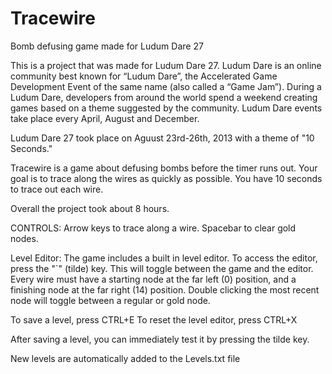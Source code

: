 Tracewire
=========

Bomb defusing game made for Ludum Dare 27

This is a project that was made for Ludum Dare 27. Ludum Dare is an online community best known for “Ludum Dare”, the Accelerated Game Development Event of the same name (also called a “Game Jam”). During a Ludum Dare, developers from around the world spend a weekend creating games based on a theme suggested by the community. Ludum Dare events take place every April, August and December.

Ludum Dare 27 took place on Aguust 23rd-26th, 2013 with a theme of "10 Seconds."

Tracewire is a game about defusing bombs before the timer runs out.
Your goal is to trace along the wires as quickly as possible.
You have 10 seconds to trace out each wire.

Overall the project took about 8 hours.

CONTROLS: 
Arrow keys to trace along a wire. Spacebar to clear gold nodes. 

Level Editor:
The game includes a built in level editor.
To access the editor, press the "`" (tilde) key. This will toggle between the game and the editor.
Every wire must have a starting node at the far left (0) position, and a finishing node at the far right (14) position.
Double clicking the most recent node will toggle between a regular or gold node.

To save a level, press CTRL+E
To reset the level editor, press CTRL+X

After saving a level, you can immediately test it by pressing the tilde key.

New levels are automatically added to the Levels.txt file